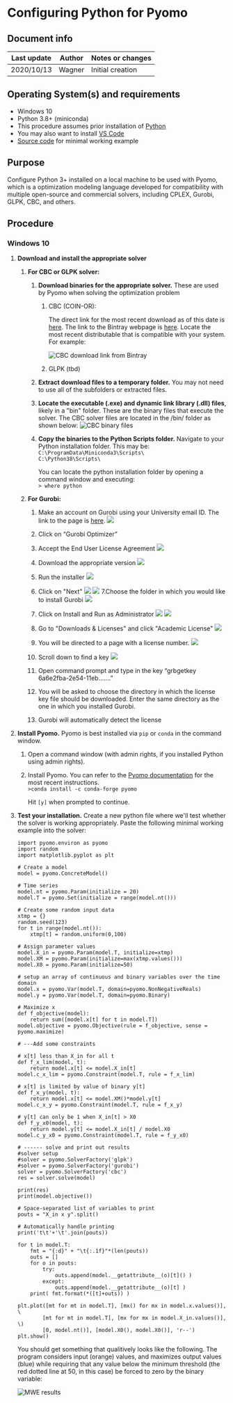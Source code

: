 # Configuring Python for Pyomo 

## Document info

| Last update | Author         | Notes or changes                    |
|-------------|----------------|-------------------------------------|
| 2020/10/13  | Wagner         | Initial creation                    |


## Operating System(s) and requirements
* Windows 10
* Python 3.8+ (miniconda)
* This procedure assumes prior installation of [Python](https://github.com/mjwagner2/esolab/blob/main/python/python.md)
* You may also want to install [VS Code](https://github.com/mjwagner2/esolab/blob/main/vscode/vscode.md)
* [Source code](https://github.com/uw-esolab/docs/blob/main/pyomo/mwe.py) for minimal working example

## Purpose
Configure Python 3+ installed on a local machine to be used with Pyomo, which is a optimization modeling language developed for compatibility with multiple open-source and commercial solvers, including CPLEX, Gurobi, GLPK, CBC, and others. 

## Procedure

### Windows 10
1. **Download and install the appropriate solver**
    1. **For CBC or GLPK solver:**
        1. **Download binaries for the appropriate solver.** These are used by Pyomo when solving the optimization problem
            1. CBC (COIN-OR): 

                The direct link for the most recent download as of this date is [here](). The link to the Bintray webpage is [here](https://bintray.com/coin-or/download/Cbc). Locate the most recent distributable that is compatible with your system. For example:

                ![CBC download link from Bintray](./snip_cbc01.png "CBC download link from Bintray")

            1. GLPK (tbd)



        2. **Extract download files to a temporary folder.** You may not need to use all of the subfolders or extracted files.

        3. **Locate the executable (.exe) and dynamic link library (.dll) files**, likely in a "bin" folder. These are the binary files that execute the solver. The CBC solver files are located in the /bin/ folder as shown below:
            ![CBC binary files](./snip_cbc02.png)

        4. **Copy the binaries to the Python Scripts folder.** Navigate to your Python installation folder. This may be:
            `C:\ProgramData\Miniconda3\Scripts\`  
            `C:\Python38\Scripts\`

            You can locate the python installation folder by opening a command window and executing:  
            `> where python`

    2. **For Gurobi:**
        1. Make an account on Gurobi using your University email ID. The link to the page is [here](https://www.gurobi.com/).
            ![](./Picture1_Gurobi.png)

        2. Click on “Gurobi Optimizer”
        3. Accept the End User License Agreement
            ![](./Picture2_Gurobi.png)
        4. Download the appropriate version
            ![](./Picture3_Gurobi.png)
        5. Run the installer 
            ![](./Picture4_Gurobi.png)
        6. Click on "Next"
            ![](./Picture5_Gurobi.png)
            ![](./Picture6_Gurobi.png)
        7.Choose the folder in which you would like to install Gurobi
            ![](./Picture7_Gurobi.png)
        8. Click on Install and Run as Administrator
            ![](./Picture8_Gurobi.png)
            ![](./Picture9_Gurobi.png)
        9. Go to "Downloads & Licenses" and click "Academic License"
            ![](./Picture14_Gurobi.png)
        10. You will be directed to a page with a license number.
            ![](./Picture15_Gurobi.png)
        11. Scroll down to find a key
            ![](./Picture16_Gurobi.png)
        12. Open command prompt and type in the key “grbgetkey 6a6e2fba-2e54-11eb…….”
        13. You will be asked to choose the directory in which the license key file should be downloaded. Enter the same directory as the one in which you installed Gurobi.
        14. Gurobi will automatically detect the license



5. **Install Pyomo.** Pyomo is best installed via `pip` or `conda` in the command window. 
    1. Open a command window (with admin rights, if you installed Python using admin rights). 

    2. Install Pyomo. You can refer to the [Pyomo documentation](https://pyomo.readthedocs.io/en/stable/installation.html) for the most recent instructions.    
        `>conda install -c conda-forge pyomo`

        Hit `[y]` when prompted to continue.


6. **Test your installation.**
    Create a new python file where we'll test whether the solver is working appropriately. Paste the following minimal working example into the solver:

    ```
    import pyomo.environ as pyomo
    import random 
    import matplotlib.pyplot as plt

    # Create a model
    model = pyomo.ConcreteModel()

    # Time series
    model.nt = pyomo.Param(initialize = 20)
    model.T = pyomo.Set(initialize = range(model.nt()))

    # Create some random input data
    xtmp = {}
    random.seed(123)
    for t in range(model.nt()):
        xtmp[t] = random.uniform(0,100)

    # Assign parameter values
    model.X_in = pyomo.Param(model.T, initialize=xtmp)
    model.XM = pyomo.Param(initialize=max(xtmp.values()))
    model.X0 = pyomo.Param(initialize=50)

    # setup an array of continuous and binary variables over the time domain
    model.x = pyomo.Var(model.T, domain=pyomo.NonNegativeReals)
    model.y = pyomo.Var(model.T, domain=pyomo.Binary)

    # Maximize x 
    def f_objective(model):
        return sum([model.x[t] for t in model.T])
    model.objective = pyomo.Objective(rule = f_objective, sense = pyomo.maximize)

    # ---Add some constraints

    # x[t] less than X_in for all t
    def f_x_lim(model, t):
        return model.x[t] <= model.X_in[t]
    model.c_x_lim = pyomo.Constraint(model.T, rule = f_x_lim)

    # x[t] is limited by value of binary y[t]
    def f_x_y(model, t):
        return model.x[t] <= model.XM()*model.y[t]
    model.c_x_y = pyomo.Constraint(model.T, rule = f_x_y)

    # y[t] can only be 1 when X_in[t] > X0
    def f_y_x0(model, t):
        return model.y[t] <= model.X_in[t] / model.X0
    model.c_y_x0 = pyomo.Constraint(model.T, rule = f_y_x0)

    # ------ solve and print out results
    #solver setup
    #solver = pyomo.SolverFactory('glpk')
    #solver = pyomo.SolverFactory('gurobi')
    solver = pyomo.SolverFactory('cbc')
    res = solver.solve(model)

    print(res)
    print(model.objective())

    # Space-separated list of variables to print
    pouts = "X_in x y".split()

    # Automatically handle printing
    print('t\t'+'\t'.join(pouts))

    for t in model.T:
        fmt = "{:d}" + "\t{:.1f}"*(len(pouts))
        outs = []
        for o in pouts:
            try:
                outs.append(model.__getattribute__(o)[t]() )
            except:
                outs.append(model.__getattribute__(o)[t] )
        print( fmt.format(*([t]+outs)) )

    plt.plot([mt for mt in model.T], [mx() for mx in model.x.values()], \
            [mt for mt in model.T], [mx for mx in model.X_in.values()], \)
            [0, model.nt()], [model.X0(), model.X0()], 'r--')
    plt.show()
    ```

    You should get something that qualitively looks like the following. The program considers input (orange) values, and maximizes output values (blue) while requiring that any value below the minimum threshold (the red dotted line at 50, in this case) be forced to zero by the binary variable:   

    ![MWE results](./snip_cbc04.png)

